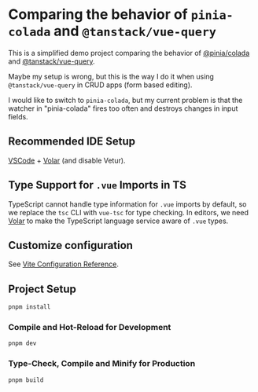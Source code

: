 # Comparing the behavior of `pinia-colada` and `@tanstack/vue-query`

This is a simplified demo project comparing the behavior of
[@pinia/colada](https://pinia-colada.esm.dev/)
and
[@tanstack/vue-query](https://tanstack.com/query/latest/docs/framework/vue/overview).

Maybe my setup is wrong, but this is the way I do it when using `@tanstack/vue-query` in CRUD apps (form based editing).

I would like to switch to `pinia-colada`, but my current problem is that the watcher in "pinia-colada" fires too often and destroys changes in input fields.

## Recommended IDE Setup

[VSCode](https://code.visualstudio.com/) + [Volar](https://marketplace.visualstudio.com/items?itemName=Vue.volar) (and disable Vetur).

## Type Support for `.vue` Imports in TS

TypeScript cannot handle type information for `.vue` imports by default, so we replace the `tsc` CLI with `vue-tsc` for type checking. In editors, we need [Volar](https://marketplace.visualstudio.com/items?itemName=Vue.volar) to make the TypeScript language service aware of `.vue` types.

## Customize configuration

See [Vite Configuration Reference](https://vitejs.dev/config/).

## Project Setup

```sh
pnpm install
```

### Compile and Hot-Reload for Development

```sh
pnpm dev
```

### Type-Check, Compile and Minify for Production

```sh
pnpm build
```
